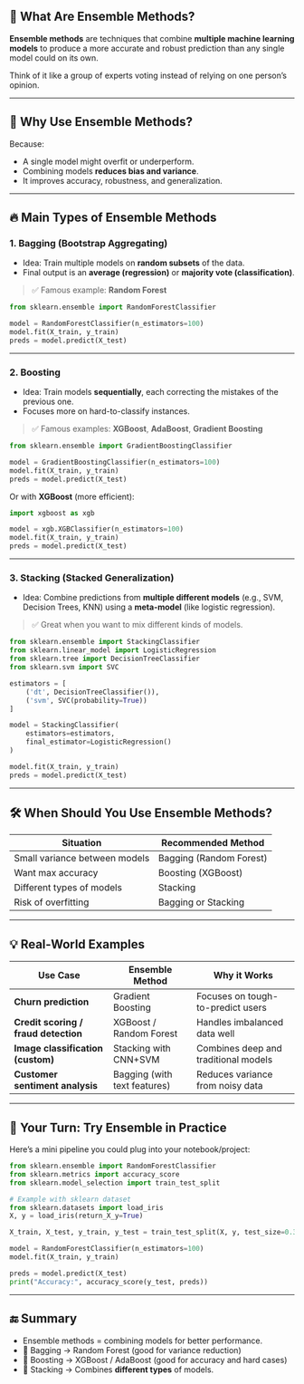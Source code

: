 ## 🧠 What Are Ensemble Methods?

**Ensemble methods** are techniques that combine **multiple machine learning models** to produce a more accurate and robust prediction than any single model could on its own.

Think of it like a group of experts voting instead of relying on one person’s opinion.

---

## 🎯 Why Use Ensemble Methods?

Because:
- A single model might overfit or underperform.
- Combining models **reduces bias and variance**.
- It improves accuracy, robustness, and generalization.

---

## 🔥 Main Types of Ensemble Methods

### 1. **Bagging (Bootstrap Aggregating)**
- Idea: Train multiple models on **random subsets** of the data.
- Final output is an **average (regression)** or **majority vote (classification)**.

> ✅ Famous example: **Random Forest**

```python
from sklearn.ensemble import RandomForestClassifier

model = RandomForestClassifier(n_estimators=100)
model.fit(X_train, y_train)
preds = model.predict(X_test)
```

---

### 2. **Boosting**
- Idea: Train models **sequentially**, each correcting the mistakes of the previous one.
- Focuses more on hard-to-classify instances.

> ✅ Famous examples: **XGBoost**, **AdaBoost**, **Gradient Boosting**

```python
from sklearn.ensemble import GradientBoostingClassifier

model = GradientBoostingClassifier(n_estimators=100)
model.fit(X_train, y_train)
preds = model.predict(X_test)
```

Or with **XGBoost** (more efficient):

```python
import xgboost as xgb

model = xgb.XGBClassifier(n_estimators=100)
model.fit(X_train, y_train)
preds = model.predict(X_test)
```

---

### 3. **Stacking (Stacked Generalization)**
- Idea: Combine predictions from **multiple different models** (e.g., SVM, Decision Trees, KNN) using a **meta-model** (like logistic regression).

> ✅ Great when you want to mix different kinds of models.

```python
from sklearn.ensemble import StackingClassifier
from sklearn.linear_model import LogisticRegression
from sklearn.tree import DecisionTreeClassifier
from sklearn.svm import SVC

estimators = [
    ('dt', DecisionTreeClassifier()),
    ('svm', SVC(probability=True))
]

model = StackingClassifier(
    estimators=estimators,
    final_estimator=LogisticRegression()
)

model.fit(X_train, y_train)
preds = model.predict(X_test)
```

---

## 🛠️ When Should You Use Ensemble Methods?

| Situation                        | Recommended Method        |
|-------------------------------|---------------------------|
| Small variance between models | Bagging (Random Forest)   |
| Want max accuracy              | Boosting (XGBoost)        |
| Different types of models      | Stacking                  |
| Risk of overfitting            | Bagging or Stacking       |

---

## 💡 Real-World Examples

| Use Case                         | Ensemble Method           | Why it Works                     |
|----------------------------------|---------------------------|----------------------------------|
| **Churn prediction**             | Gradient Boosting         | Focuses on tough-to-predict users |
| **Credit scoring / fraud detection** | XGBoost / Random Forest   | Handles imbalanced data well     |
| **Image classification (custom)**| Stacking with CNN+SVM     | Combines deep and traditional models |
| **Customer sentiment analysis**  | Bagging (with text features) | Reduces variance from noisy data |

---

## 🧪 Your Turn: Try Ensemble in Practice

Here’s a mini pipeline you could plug into your notebook/project:

```python
from sklearn.ensemble import RandomForestClassifier
from sklearn.metrics import accuracy_score
from sklearn.model_selection import train_test_split

# Example with sklearn dataset
from sklearn.datasets import load_iris
X, y = load_iris(return_X_y=True)

X_train, X_test, y_train, y_test = train_test_split(X, y, test_size=0.3)

model = RandomForestClassifier(n_estimators=100)
model.fit(X_train, y_train)

preds = model.predict(X_test)
print("Accuracy:", accuracy_score(y_test, preds))
```

---

## 🔚 Summary

- Ensemble methods = combining models for better performance.
- 🎒 Bagging → Random Forest (good for variance reduction)
- 🚀 Boosting → XGBoost / AdaBoost (good for accuracy and hard cases)
- 🧩 Stacking → Combines **different types** of models.

